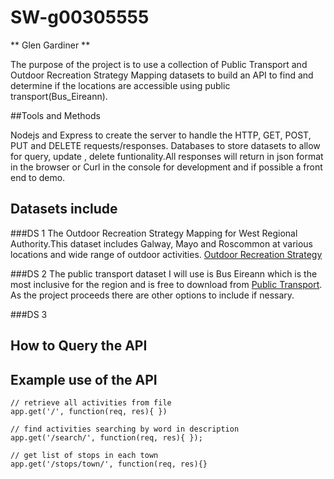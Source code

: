 

# SW-g00305555


**  Glen Gardiner **

The purpose of the project is to use a collection of Public Transport and Outdoor Recreation Strategy Mapping  datasets to build an API to find and determine if the locations are accessible using public transport(Bus_Eireann).

##Tools and Methods

Nodejs and Express to create the server to handle the HTTP, GET, POST, PUT and DELETE requests/responses.
Databases to store datasets to allow for query, update , delete funtionality.All responses will return in json format in the browser or Curl in the console for development and if possible a front end to demo. 


## Datasets include

###DS 1
The Outdoor Recreation Strategy Mapping for West Regional Authority.This dataset includes Galway, Mayo and Roscommon at various locations and wide range of outdoor activities. 
[Outdoor Recreation Strategy](https://data.gov.ie/dataset/outdoor-recreation-strategy)


###DS 2
The public transport dataset I will use is  Bus Eireann which is the most inclusive for the region and  is free to download from [Public Transport](http://www.transportforireland.ie/transitData/PT_Data.html). As the project proceeds there are other options to include if nessary.

###DS 3



## How to Query the API








## Example use of the API


```
// retrieve all activities from file
app.get('/', function(req, res){ })

```

```
// find activities searching by word in description
app.get('/search/', function(req, res){ });

```

```
// get list of stops in each town
app.get('/stops/town/', function(req, res){}
```

